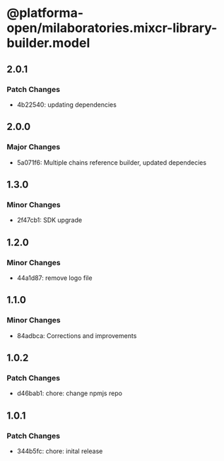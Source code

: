 # @platforma-open/milaboratories.mixcr-library-builder.model

## 2.0.1

### Patch Changes

- 4b22540: updating dependencies

## 2.0.0

### Major Changes

- 5a071f6: Multiple chains reference builder, updated dependecies

## 1.3.0

### Minor Changes

- 2f47cb1: SDK upgrade

## 1.2.0

### Minor Changes

- 44a1d87: remove logo file

## 1.1.0

### Minor Changes

- 84adbca: Corrections and improvements

## 1.0.2

### Patch Changes

- d46bab1: chore: change npmjs repo

## 1.0.1

### Patch Changes

- 344b5fc: chore: inital release
